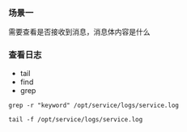 ### 场景一
需要查看是否接收到消息，消息体内容是什么

### 查看日志
- tail
- find 
- grep

```
grep -r "keyword" /opt/service/logs/service.log
```

```
tail -f /opt/service/logs/service.log
```
